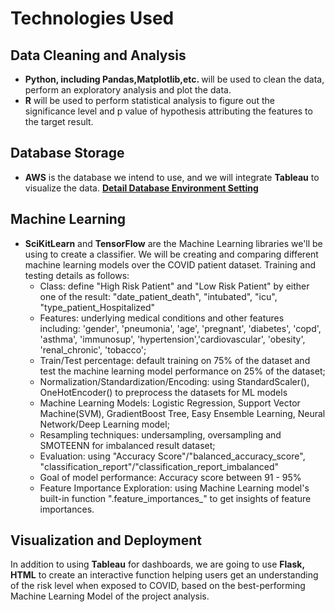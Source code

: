# Technologies Used
## Data Cleaning and Analysis
- <strong>Python, including Pandas,Matplotlib,etc. </strong> will be used to clean the data, perform an exploratory analysis and plot the data. 
- <strong>R</strong> will be used to perform statistical analysis to figure out the significance level and p value of hypothesis attributing the features to the target result.

## Database Storage
- <strong>AWS</strong> is the database we intend to use, and we will integrate <strong>Tableau</strong> to visualize the data.
[**Detail Database Environment Setting**](https://github.com/lindaperez/bk-covid19/blob/5bd45b69571221eb52bc8112af03995194ef379a/provisional_data/database_storage.md)

## Machine Learning
- <strong>SciKitLearn</strong> and <strong>TensorFlow</strong> are the Machine Learning libraries we'll be using to create a classifier. We will be creating and comparing different machine learning models over the COVID patient dataset. Training and testing details as follows:
    - Class: define "High Risk Patient" and "Low Risk Patient" by either one of the result: "date_patient_death", "intubated", "icu", "type_patient_Hospitalized"
    - Features: underlying medical conditions and other features including: 'gender', 'pneumonia', 'age', 'pregnant', 'diabetes', 'copd', 'asthma', 'immunosup', 'hypertension','cardiovascular', 'obesity', 'renal_chronic', 'tobacco';
    - Train/Test percentage: default training on 75% of the dataset and test the machine learning model performance on 25% of the dataset;
    - Normalization/Standardization/Encoding: using StandardScaler(), OneHotEncoder() to preprocess the datasets for ML models
    - Machine Learning Models: Logistic Regression, Support Vector Machine(SVM), GradientBoost Tree, Easy Ensemble Learning, Neural Network/Deep Learning model;
    - Resampling techniques: undersampling, oversampling and SMOTEENN for imbalanced result dataset;
    - Evaluation: using "Accuracy Score"/"balanced_accuracy_score", "classification_report"/"classification_report_imbalanced"
    - Goal of model performance: Accuracy score between 91 - 95%
    - Feature Importance Exploration: using Machine Learning model's built-in function ".feature_importances_" to get insights of feature importances.

## Visualization and Deployment
In addition to using <strong>Tableau</strong> for dashboards, we are going to use <strong>Flask, HTML</strong> to create an interactive function helping users get an understanding of the risk level when exposed to COVID, based on the best-performing Machine Learning Model of the project analysis. 

